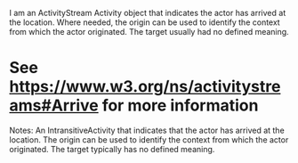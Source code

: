 I am an ActivityStream Activity object that indicates  the actor has arrived at the location. Where needed, the origin can be used to identify the context from which the actor originated. The target usually had no defined meaning.
 
See https://www.w3.org/ns/activitystreams#Arrive for more information
==========
 Notes: 
              An IntransitiveActivity that indicates that the actor has arrived at the location. The origin can be used to identify the context from which the actor originated. The target typically has no defined meaning.
             

